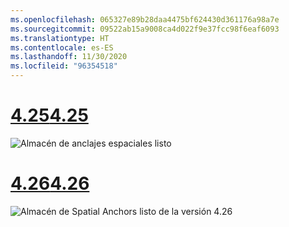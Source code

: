 ```yaml
---
ms.openlocfilehash: 065327e89b28daa4475bf624430d361176a98a7e
ms.sourcegitcommit: 09522ab15a9008ca4d022f9e37fcc98f6eaf6093
ms.translationtype: HT
ms.contentlocale: es-ES
ms.lasthandoff: 11/30/2020
ms.locfileid: "96354518"
---
```

# <a name="425"></a>[<span data-ttu-id="9efe3-101">4.25</span><span class="sxs-lookup"><span data-stu-id="9efe3-101">4.25</span></span>](#tab/425)

![Almacén de anclajes espaciales listo](../images/unreal-spatialanchors-store-ready.PNG)

# <a name="426"></a>[<span data-ttu-id="9efe3-103">4.26</span><span class="sxs-lookup"><span data-stu-id="9efe3-103">4.26</span></span>](#tab/426)

![Almacén de Spatial Anchors listo de la versión 4.26](../images/local-spatial-anchors-img-01.png)